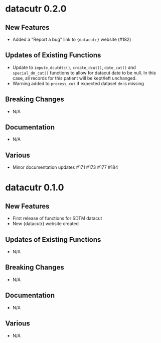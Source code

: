 # datacutr 0.2.0

## New Features
- Added a "Report a bug" link to `{datacutr}` website (#182)

## Updates of Existing Functions
- Update to `impute_dcutdtc()`, `create_dcut()`, `date_cut()` and `special_dm_cut()` functions
to allow for datacut date to be null. In this case, all records for this patient will be 
kept/left unchanged.
- Warning added to `process_cut` if expected dataset `dm` is missing

## Breaking Changes
- N/A

## Documentation
- N/A

## Various
- Minor documentation updates #171 #173 #177 #184

# datacutr 0.1.0

## New Features
- First release of functions for SDTM datacut
- New {datacutr} website created

## Updates of Existing Functions
- N/A

## Breaking Changes
- N/A

## Documentation
- N/A

## Various
- N/A


